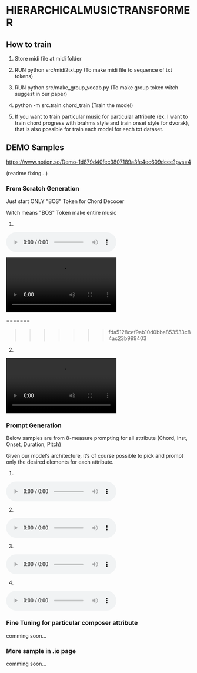 # HIERARCHICALMUSICTRANSFORMER

## How to train


1. Store midi file at midi folder

2. RUN python src/midi2txt.py
(To make midi file to sequence of txt tokens)

3. RUN python src/make_group_vocab.py
(To make group token witch suggest in our paper)

4. python -m src.train.chord_train
(Train the model)

5. If you want to train particular music for particular attribute (ex. I want to train chord progress with brahms style and train onset style for dvorak), that is also possible for train each model for each txt dataset.

## DEMO Samples


https://www.notion.so/Demo-1d879d40fec3807189a3fe4ec609dcee?pvs=4


(readme fixing...)

### From Scratch Generation

Just start ONLY "BOS" Token for Chord Decocer

Witch means "BOS" Token make entire music


1. 

<audio controls>
<<<<<<< HEAD
  <source src="demo/scratch/1.wav" type="audio/mpeg">
</audio>

<video controls src="demo/prompt/1.mp4"></video>

=======
  <source src="./demo/scratch/1.wav" type="audio/wav">
</audio>

>>>>>>> fda5128cef9ab10d0bba853533c84ac23b999403

2. 

<video controls>
  <source src="./demo/scratch/2.wav" type="video/wav">
</video>


### Prompt Generation

Below samples are from 8-measure prompting for all attribute (Chord, Inst, Onset, Duration, Pitch)

Given our model’s architecture, it’s of course possible to pick and prompt only the desired elements for each attribute.

1. 

<audio controls>
  <source src="./demo/prompt/1.wav" type="audio/mpeg">
</audio>


2. 

<audio controls>
  <source src="./demo/prompt/2.wav" type="audio/mpeg">
</audio>

3. 

<audio controls>
  <source src="./demo/prompt/3.wav" type="audio/mpeg">
</audio>

4. 

<audio controls>
  <source src="./demo/prompt/4.wav" type="audio/mpeg">
</audio>

### Fine Tuning for particular composer attribute

comming soon...


### More sample in .io page

comming soon...

